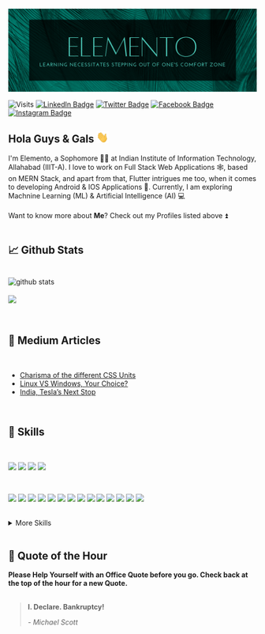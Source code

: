![Elemento's GitHub Banner](./assets/cover_large.png)

![Visits](https://visitor-badge.laobi.icu/badge?page_id=elemento24.elemento24)
[![LinkedIn Badge](https://img.shields.io/badge/LinkedIn-Profile-informational?style=flat&logo=linkedin&logoColor=white&color=blue)](https://www.linkedin.com/in/vishesh-mittal-9551a4199/)
[![Twitter Badge](https://img.shields.io/badge/Twitter-Profile-informational?style=flat&logo=twitter&logoColor=white&color=blue)](https://twitter.com/Vishesh30493930)
[![Facebook Badge](https://img.shields.io/badge/Facebook-Profile-informational?style=flat&logo=facebook&logoColor=white&color=blue)](https://www.facebook.com/elemento24)
[![Instagram Badge](https://img.shields.io/badge/Instagram-Profile-informational?style=flat&logo=instagram&logoColor=white&color=blue)](https://www.instagram.com/elemento.24/)

## Hola Guys & Gals <img src="./assets/wave.gif" width="24px" alt="Hi">

I'm Elemento, a Sophomore 🧑‍🎓 at Indian Institute of Information Technology, Allahabad (IIIT-A). I love to work on Full Stack Web Applications 🕸️, based on MERN Stack, and apart from that, Flutter intrigues me too, when it comes to developing Android & IOS Applications 📱. Currently, I am exploring Machnine Learning (ML) & Artificial Intelligence (AI) 💻
<br>
<br>
Want to know more about <b>Me</b>? Check out my Profiles listed above ⏫
<br>
<br>

## &#x1f4c8; Github Stats
<br />
<img src="https://github-readme-stats.vercel.app/api/?username=Elemento24&show_icons=true&theme=gotham" alt="github stats"/>
<br />
<br />
<a href="https://github.com/elemento24/github-readme-stats"><img align="center" src="https://github-readme-stats.vercel.app/api/top-langs/?username=elemento24&layout=compact&theme=gotham" /></a>
<br />
<br />
<br />

## 📝 Medium Articles
<br>

- [Charisma of the different CSS Units](https://medium.com/developer-student-clubs-iiit-allahabad/charisma-of-the-different-css-units-a49a3806c8c2)
- [Linux VS Windows, Your Choice?](https://medium.com/developer-student-clubs-iiit-allahabad/linux-vs-windows-your-choice-76fad3ad6ce6)
- [India, Tesla’s Next Stop](https://medium.com/developer-student-clubs-iiit-allahabad/india-teslas-next-stop-90887a588fa5)

<br>

## 💼 Skills
<br>

![](https://img.shields.io/badge/Code-JavaScript-informational?style=flat&logo=javascript&logoColor=white&color=4AB197)
![](https://img.shields.io/badge/Code-Python-informational?style=flat&logo=python&logoColor=white&color=4AB197)
![](https://img.shields.io/badge/Code-Dart-informational?style=flat&logo=dart&logoColor=white&color=4AB197)
![](https://img.shields.io/badge/Code-C-informational?style=flat&logo=c&logoColor=white&color=4AB197)

<br>

![](https://img.shields.io/badge/Code-Flutter-informational?style=flat&logo=flutter&logoColor=white&color=4AB197)
![](https://img.shields.io/badge/Code-Firebase-informational?style=flat&logo=firebase&logoColor=white&color=4AB197)
![](https://img.shields.io/badge/Code-HTML5-informational?style=flat&logo=html5&logoColor=white&color=4AB197)
![](https://img.shields.io/badge/Code-jQuery-informational?style=flat&logo=jquery&logoColor=white&color=4AB197)
![](https://img.shields.io/badge/Code-NodeJS-informational?style=flat&logo=node.js&logoColor=white&color=4AB197)
![](https://img.shields.io/badge/Code-Nodemon-informational?style=flat&logo=nodemon&logoColor=white&color=4AB197)
![](https://img.shields.io/badge/Code-React-informational?style=flat&logo=react&logoColor=white&color=4AB197)
![](https://img.shields.io/badge/Code-ReactRouter-informational?style=flat&logo=react-router&logoColor=white&color=4AB197)
![](https://img.shields.io/badge/Code-Redux-informational?style=flat&logo=Redux&logoColor=white&color=4AB197)
![](https://img.shields.io/badge/Code-MongoDB-informational?style=flat&logo=MongoDB&logoColor=white&color=4AB197)
![](https://img.shields.io/badge/Code-Webpack-informational?style=flat&logo=webpack&logoColor=white&color=4AB197)
![](https://img.shields.io/badge/Code-Babel-informational?style=flat&logo=babel&logoColor=white&color=4AB197)
![](https://img.shields.io/badge/Code-JSON-informational?style=flat&logo=json&logoColor=white&color=4AB197)
![](https://img.shields.io/badge/Code-MongoDB-informational?style=flat&logo=firebase&logoColor=white&color=4AB197)

<br>
<details>
<summary>More Skills</summary>
<br>

![](https://img.shields.io/badge/Style-CSS3-informational?style=flat&logo=css3&logoColor=white&color=4AB197)
![](https://img.shields.io/badge/Style-Sass-informational?style=flat&logo=sass&logoColor=white&color=4AB197)
![](https://img.shields.io/badge/Style-Bootstrap-informational?style=flat&logo=bootstrap&logoColor=white&color=4AB197)
![](https://img.shields.io/badge/Style-MaterialUI-informational?style=flat&logo=material-ui&logoColor=white&color=4AB197)
![](https://img.shields.io/badge/Style-FontAwesome-informational?style=flat&logo=font-awesome&logoColor=white&color=4AB197)

<br>

![](https://img.shields.io/badge/Tools-GitHub-informational?style=flat&logo=GitHub&logoColor=white&color=4AB197)
![](https://img.shields.io/badge/Tools-Git-informational?style=flat&logo=git&logoColor=white&color=4AB197)
![](https://img.shields.io/badge/Tools-Google-informational?style=flat&logo=google&logoColor=white&color=4AB197)
![](https://img.shields.io/badge/Tools-AWS-informational?style=flat&logo=amazon-aws&logoColor=white&color=4AB197)
![](https://img.shields.io/badge/Tools-NPM-informational?style=flat&logo=npm&logoColor=white&color=4AB197)
![](https://img.shields.io/badge/Tools-Android-informational?style=flat&logo=android&logoColor=white&color=4AB197)
![](https://img.shields.io/badge/Tools-Heroku-informational?style=flat&logo=heroku&logoColor=white&color=4AB197)
![](https://img.shields.io/badge/Tools-Netlify-informational?style=flat&logo=netlify&logoColor=white&color=4AB197)
![](https://img.shields.io/badge/Tools-Postman-informational?style=flat&logo=Postman&logoColor=white&color=4AB197)
![](https://img.shields.io/badge/Tools-Codepen-informational?style=flat&logo=Codepen&logoColor=white&color=4AB197)
![](https://img.shields.io/badge/Tools-Trello-informational?style=flat&logo=Trello&logoColor=white&color=4AB197)
![](https://img.shields.io/badge/Tools-Linux-informational?style=flat&logo=Linux&logoColor=white&color=4AB197)
![](https://img.shields.io/badge/Tools-Ubuntu-informational?style=flat&logo=Ubuntu&logoColor=white&color=4AB197)
![](https://img.shields.io/badge/Tools-Debian-informational?style=flat&logo=Debian&logoColor=white&color=4AB197)
![](https://img.shields.io/badge/Tools-GoogleChrome-informational?style=flat&logo=google-chrome&logoColor=white&color=4AB197)
![](https://img.shields.io/badge/Tools-Firefox-informational?style=flat&logo=Firefox&logoColor=white&color=4AB197)
![](https://img.shields.io/badge/Tools-VSCode-informational?style=flat&logo=visual-studio-code&logoColor=white&color=4AB197)
![](https://img.shields.io/badge/Tools-Atom-informational?style=flat&logo=atom&logoColor=white&color=4AB197)

<br>
</details>

<br>
 
## 📣 Quote of the Hour
**Please Help Yourself with an Office Quote before you go. Check back at the top of the hour for a new Quote.**
<br>
<br>

> <b>I. Declare. Bankruptcy!</b>
> <p><i>- Michael Scott</i></p>

<br>